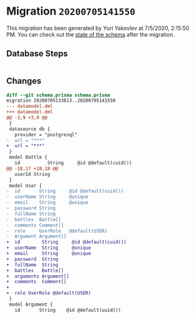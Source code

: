 # Migration `20200705141550`

This migration has been generated by Yuri Yakovlev at 7/5/2020, 2:15:50 PM.
You can check out the [state of the schema](./schema.prisma) after the migration.

## Database Steps

```sql

```

## Changes

```diff
diff --git schema.prisma schema.prisma
migration 20200705133813..20200705141550
--- datamodel.dml
+++ datamodel.dml
@@ -3,9 +3,9 @@
 }
 datasource db {
   provider = "postgresql"
-  url = "***"
+  url = "***"
 }
 model Battle {
   id          String     @id @default(cuid())
@@ -18,17 +18,18 @@
   userId String
 }
 model User {
-  id       String     @id @default(cuid())
-  userName String     @unique
-  email    String     @unique
-  password String
-  fullName String
-  battles  Battle[]
-  comments Comment[]
-  role     UserRole   @default(USER)
-  Argument Argument[]
+  id        String     @id @default(cuid())
+  userName  String     @unique
+  email     String     @unique
+  password  String
+  fullName  String
+  battles   Battle[]
+  arguments Argument[]
+  comments  Comment[]
+
+  role UserRole @default(USER)
 }
 model Argument {
   id       String    @id @default(uuid())
```


